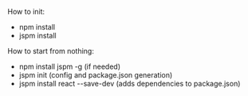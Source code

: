 How to init:

 - npm install
 - jspm install


How to start from nothing:

 - npm install jspm -g (if needed)
 - jspm init (config and package.json generation)
 - jspm install react --save-dev (adds dependencies to package.json)